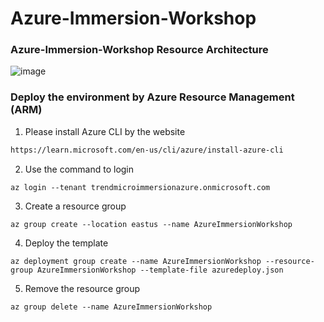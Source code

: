 # Azure-Immersion-Workshop

### Azure-Immersion-Workshop Resource Architecture

![image](https://github.com/trendmicro/Azure-Immersion-Day/blob/main/readme/Azure-Immersion-Workshop%20Resource%20Architecture.png)

### Deploy the environment by Azure Resource Management (ARM)
1. Please install Azure CLI by the website
```html
https://learn.microsoft.com/en-us/cli/azure/install-azure-cli
```
2. Use the command to login
```commandline
az login --tenant trendmicroimmersionazure.onmicrosoft.com
```
3. Create a resource group
```commandline
az group create --location eastus --name AzureImmersionWorkshop
```
4. Deploy the template
```commandline
az deployment group create --name AzureImmersionWorkshop --resource-group AzureImmersionWorkshop --template-file azuredeploy.json
```
5. Remove the resource group
```commandline
az group delete --name AzureImmersionWorkshop
```
